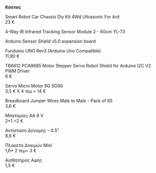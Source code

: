 **Κόστος**

Smart Robot Car Chassis Diy Kit 4Wd Ultrasonic For Ard 		                      
23 €  

4-Way IR Infrared Tracking Sensor Module 2 - 60cm YL-73

Arduino Sensor Shield v5.0 expansion board

Funduino UNO Rev3 (Arduino Uno Compatible) 	                                   
11,90 € 

TB6612 PCA9685 Motor Stepper Servo Robot Shield for Arduino I2C V2 PWM Driver   
6  €

Servo Micro Motor 9G SG90                                       
3,5 € Χ 4 τεμ = 14 €

Breadboard Jumper Wires Male to Male - Pack of 65		                            
3,6 €

Μπαταρίες ΑΑ 9 V                                                            
2*1 =2 €

Αντίσταση Δύναμης – 0.5"	                                                      
8,6 €

Πλακέτα Δοκιμών Mini 		                                              
1,6* 2 τεμ=  3 € 

Αισθητήρας Αφής			                                                              
1,5 €
